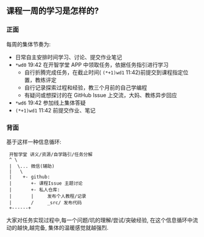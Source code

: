 ## 课程一周的学习是怎样的?

### 正面
  
每周的集体节奏为:

- 日常自主安排时间学习、讨论、提交作业笔记
- `*wd0` 19:42 在开智学堂 APP 中领取任务，依据任务指引进行学习
  - 自行折腾完成任务，在截止时间( `(*+1)wd1` 11:42)前提交到课程指定位置，教练评定
  - 自行记录探索过程和经验，教三个月前的自己学编程
  - 有疑问或想探讨的在 GitHub  Issue 上交流，大妈、教练异步回应
- `*wd6` 19:42 参加线上集体答疑
- `(*+1)wd1` 11:42 前提交作业、笔记

### 背面

基于这样一种信息循环:

	 开智学堂 讲义/资源/自学路引/任务分解
	 ^ \
	 |  \... 微信(辅助)
	 |   \
	 |    +- github: 
	 |       +- 课程Issue 主题讨论
	 |       +- 私人仓库:
	 |       |     发布个人教程/记录
	 |       /     _src/ 发布代码
	 +------+


大家对任务实现过程中,每一个问题/坑的理解/尝试/突破经验,
在这个信息循环中流动的越快,越完备,
集体的温暖感觉就越强烈.